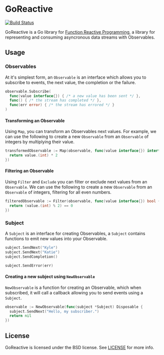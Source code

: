 # GoReactive

[![Build Status](https://img.shields.io/circleci/project/kylef/GoReactive/master.svg)](https://circleci.com/gh/kylef/GoReactive)

GoReactive is a Go library for [Function Reactive Programming](https://en.wikipedia.org/wiki/Functional_reactive_programming), a library for representing and consuming asyncronous data streams with Observables.

## Usage

### Observables

At it's simplest form, an `Observable` is an interface which allows you to subscribe to events, the next value, the completion or the failure.

```go
observable.Subscribe(
  func(value interface{}) { /* a new value has been sent */ },
  func() { /* the stream has completed */ },
  func(err error) { /* the stream has errored */ }
)
```

#### Transforming an Observable

Using `Map`, you can transform an Observables next values. For example, we can use the following to create a new `Observable` from an `Observable` of integers by multiplying their value.

```go
transformedObservable := Map(observable, func(value interface{}) interface{} {
  return value.(int) * 2
})
```

#### Filtering an Observable

Using `Filter` and `Exclude` you can filter or exclude next values from an `Observable`. We can use the following to create a new `Observable` from an `Observable` of integers, filtering for all even numbers.

```go
filteredObservable := Filter(observable, func(value interface{}) bool {
  return (value.(int) % 2) == 0
})
```

### Subject

A `Subject` is an interface for creating Observables, a `Subject` contains functions to emit new values into your Observable.

```go
subject.SendNext("Kyle")
subject.SendNext("Katie")
subject.SendCompletion()
```

```go
subject.SendError(err)
```

#### Creating a new subject using `NewObservable`

`NewObservable` is a function for creating an Observable, which when subscribed, it will call a callback allowing you to send events using a `Subject`.

```go
observable := NewObservable(func(subject *Subject) Disposable {
  subject.SendNext("Hello, my subscriber.")
  return nil
})
```

## License

GoReactive is licensed under the BSD license. See [LICENSE](LICENSE) for more info.

